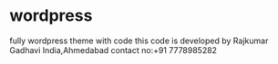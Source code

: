 # wordpress
fully wordpress theme with code
this code is developed by Rajkumar Gadhavi
India,Ahmedabad
contact no:+91 7778985282
